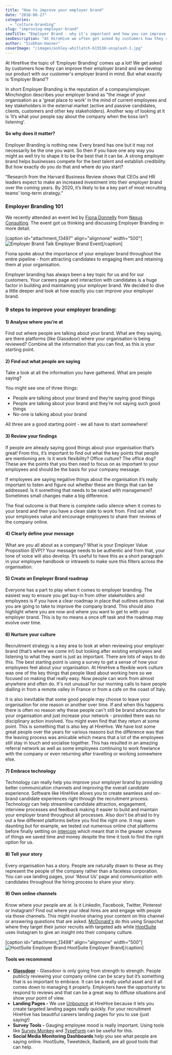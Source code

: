 ```yaml
---
title: "How to improve your employer brand"
date: "2018-06-27"
categories:
  - "culture-branding"
slug: "improving-employer-brand"
seoTitle: "Employer Brand - why it's important and how you can improve it"
seoDescription: "At HireHive we often get asked by customers how they can improve their employer brand. So what exactly is 'employer brand'?"
author: "Siobhan-Hasner"
coverImage: "/images/ashley-whitlatch-615530-unsplash-1.jpg"
---
```


At HireHive the topic of ‘Employer Branding’ comes up a lot! We get asked by customers how they can improve their employer brand and we develop our product with our customer's employer brand in mind. But what exactly is ‘Employer Brand’?

In short Employer Branding is the reputation of a company/employer. Minchington describes your employer brand as "the image of your organisation as a 'great place to work' in the mind of current employees and key stakeholders in the external market (active and passive candidates, clients, customers and other key stakeholders). Another way of looking at it is ‘it’s what your people say about the company when the boss isn’t listening’.

#### **So why does it matter?**

Employer Branding is nothing new. Every brand has one but it may not necessarily be the one you want. So then if you have one any way you might as well try to shape it to be the best that it can be. A strong employer brand helps businesses compete for the best talent and establish credibility. But how exactly do you do that and where do you start?

“Research from the Harvard Business Review shows that CEOs and HR leaders expect to make an increased investment into their employer brand over the coming years. By 2020, it’s likely to be a key part of most recruiting teams’ long-term strategy.”

### **Employer Branding 101**

We recently attended an event led by [Fiona Donnelly](https://www.linkedin.com/in/fionadonnelly/) from [Nexus Consulting](https://www.nexusconsulting.ie/). The event got us thinking and discussing Employer Branding in more detail.

\[caption id="attachment_13497" align="alignnone" width="500"\]![Employer Brand Talk](/images/DSC_4741.jpg) Employer Brand Event\[/caption\]

Fiona spoke about the importance of your employer brand throughout the entire pipeline - from attracting candidates to engaging them and retaining them at your organisation.

Employer branding has always been a key topic for us and for our customers. Your careers page and interaction with candidates is a huge factor in building and maintaining your employer brand. We decided to dive a little deeper and look at how exactly you can improve your employer brand.

### **9 steps to improve your employer branding:**

#### **1) Analyse where you’re at**

Find out where people are talking about your brand. What are they saying, are there platforms (like Glassdoor) where your organisation is being reviewed? Combine all the information that you can find, as this is your starting point.

#### **2) Find out what people are saying**

Take a look at all the information you have gathered. What are people saying?

You might see one of three things:

- People are talking about your brand and they’re saying good things
- People are talking about your brand and they’re not saying such good things
- No-one is talking about your brand

All three are a good starting point - we all have to start somewhere!

#### **3) Review your findings**

If people are already saying good things about your organisation that’s great! From this, it’s important to find out what the key points that people are mentioning are. Is it work flexibility? Office culture? The office dog? These are the points that you then need to focus on as important to your employees and should be the basis for your company message.

If employees are saying negative things about the organisation it’s really important to listen and figure out whether these are things that can be addressed. Is it something that needs to be raised with management? Sometimes small changes make a big difference.

The final outcome is that there is complete radio silence when it comes to your brand and then you have a clean slate to work from. Find out what your employees value and encourage employees to share their reviews of the company online.

#### **4) Clearly define your message**

What are you all about as a company? What is your Employer Value Proposition (EVP)? Your message needs to be authentic and from that, your tone of voice will also develop. It’s useful to have this as a short paragraph in your employee handbook or intraweb to make sure this filters across the organisation.

#### **5) Create an Employer Brand roadmap**

Everyone has a part to play when it comes to employer branding. The easiest way to ensure you get buy-in from other stakeholders and employees is if you have a clear roadmap in place that outlines actions that you are going to take to improve the company brand. This should also highlight where you are now and where you want to get to with your employer brand. This is by no means a once off task and the roadmap may evolve over time.

#### **6) Nurture your culture**

Recruitment strategy is a key area to look at when reviewing your employer brand (that’s where we come in!) but looking after existing employees and listening to what they want is just as important. There are lots of ways to do this. The best starting point is using a survey to get a sense of how your employees feel about your organisation. At HireHive a flexible work culture was one of the key things that people liked about working here so we focused on making that really easy. Now people can work from almost anywhere and often do. It's not unusual for our morning calls to have people dialling in from a remote valley in France or from a cafe on the coast of Italy.

It is also inevitable that some good people may choose to leave your organisation for one reason or another over time. If and when this happens there is often no reason why these people can't still be brand advocates for your organisation and just increase your network - provided there was no disciplinary action involved. You might even find that they return at some point. This is something that is also key at HireHive. We have lost some great people over the years for various reasons but the difference was that the leaving process was amicable which means that a lot of the employees still stay in touch and socialise together. This has resulted in an amazing referral network as well as some employees continuing to work freelance with the company or even returning after travelling or working somewhere else.

#### **7) Embrace technology**

Technology can really help you improve your employer brand by providing better communication channels and improving the overall candidate experience. Software like HireHive allows you to create seamless and on-brand candidate experiences right through the recruitment process. Technology can help streamline candidate attraction, engagement, interview processes and feedback making it easier to build and maintain your employer brand throughout all processes. Also don't be afraid to try out a few different platforms before you find the right one. It may seem daunting but for example, we tested out numerous online chat platforms before finally settling on [Intercom](http://intercom.com) which meant that in the greater scheme of things we saved time and money despite the time it took to find the right option for us.

#### **8) Tell your story**

Every organisation has a story. People are naturally drawn to these as they represent the people of the company rather than a faceless corporation. You can use landing pages, your 'About Us' page and communication with candidates throughout the hiring process to share your story.

#### **9) Own online channels**

Know where your people are at. Is it Linkedin, Facebook, Twitter, Pinterest or Instagram? Find out where your ideal hires are and engage with people via those channels. This might involve sharing your content on this channel or answering questions that are asked. [McDonald's](http://fortune.com/2017/06/13/mcdonalds-snapchat-jobs-2/) do this using Snapchat where they target their junior recruits with targeted ads while [HootSuite](https://www.instagram.com/hootsuite/) uses Instagram to give an insight into their company culture.

\[caption id="attachment_13498" align="alignnone" width="500"\]![HootSuite Employer Brand](/images/Capture.jpg) HootSuite Employer Brand\[/caption\]

#### **Tools we recommend**

- **[Glassdoor](https://www.glassdoor.ie/index.htm)** - Glassdoor is only going from strength to strength. People publicly reviewing your company online can be scary but it’s something that is so important to embrace. It can be a really useful asset and it all comes down to managing it properly. Employers have the opportunity to respond to reviews and that can be a great way to diffuse situations and show your point of view.
- **Landing Pages -** We use [Unbounce](https://unbounce.com/) at HireHive because it lets you create targeted landing pages really quickly. For your recruitment HireHive has beautiful careers landing pages for you to use (just saying!)
- **Survey Tools -** Gauging employee mood is really important. Using tools like [Survey Monkey](https://www.surveymonkey.com/) and [TypeForm](https://www.typeform.com/) can be useful for this.
- **Social Media Monitoring Dashboards** help you see what people are saying online. HootSuite, Tweetdeck, Radian6, are all good tools that can help.
